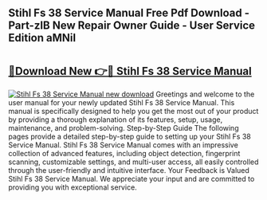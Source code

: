 ## Stihl Fs 38 Service Manual Free Pdf Download - Part-zIB New Repair Owner Guide - User Service Edition aMNiI

# <h2><a href="http://bc83958.oget.top/?id=Stihl+Fs+38+Service+Manual">🔗Download New 👉🔴 Stihl Fs 38 Service Manual</a></h2>

[![Stihl Fs 38 Service Manual new download](https://i.imgur.com/5g1atiW.png)](http://bc83958.oget.top/?id=Stihl+Fs+38+Service+Manual)
Greetings and welcome to the user manual for your newly updated Stihl Fs 38 Service Manual. This manual is specifically designed to help you get the most out of your product by providing a thorough explanation of its features, setup, usage, maintenance, and problem-solving. Step-by-Step Guide The following pages provide a detailed step-by-step guide to setting up your Stihl Fs 38 Service Manual. Stihl Fs 38 Service Manual comes with an impressive collection of advanced features, including object detection, fingerprint scanning, customizable settings, and multi-user access, all easily controlled through the user-friendly and intuitive interface. Your Feedback is Valued Stihl Fs 38 Service Manual. We appreciate your input and are committed to providing you with exceptional service.
